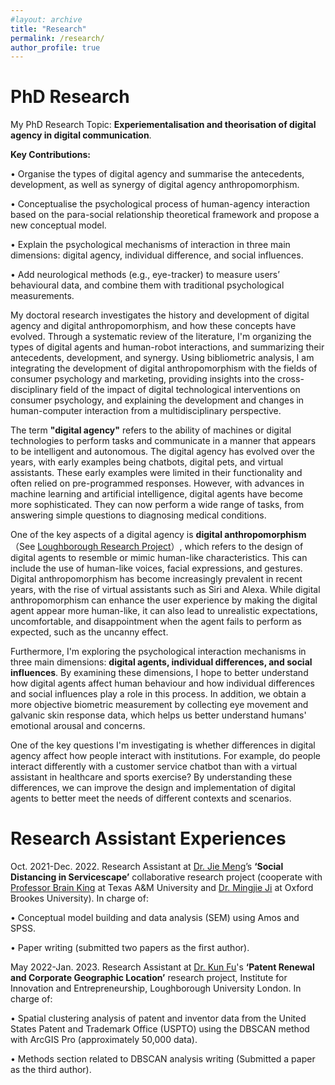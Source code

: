 ```yaml
---
#layout: archive
title: "Research"
permalink: /research/
author_profile: true
---
```

# PhD Research
My PhD Research Topic: **Experiementalisation and theorisation of digital agency in digital communication**.

**Key Contributions:**

•	Organise the types of digital agency and summarise the antecedents, development, as well as synergy of digital agency anthropomorphism.

•	Conceptualise the psychological process of human-agency interaction based on the para-social relationship theoretical framework and propose a new conceptual model.

•	Explain the psychological mechanisms of interaction in three main dimensions: digital agency, individual difference, and social influences.

•	Add neurological methods (e.g., eye-tracker) to measure users’ behavioural data, and combine them with traditional psychological measurements.

My doctoral research investigates the history and development of digital agency and digital anthropomorphism, and how these concepts have evolved. Through a systematic review of the literature, I'm organizing the types of digital agents and human-robot interactions, and summarizing their antecedents, development, and synergy. Using bibliometric analysis, I am integrating the development of digital anthropomorphism with the fields of consumer psychology and marketing, providing insights into the cross-disciplinary field of the impact of digital technological interventions on consumer psychology, and explaining the development and changes in human-computer interaction from a multidisciplinary perspective.

The term **"digital agency"** refers to the ability of machines or digital technologies to perform tasks and communicate in a manner that appears to be intelligent and autonomous. The digital agency has evolved over the years, with early examples being chatbots, digital pets, and virtual assistants. These early examples were limited in their functionality and often relied on pre-programmed responses. However, with advances in machine learning and artificial intelligence, digital agents have become more sophisticated. They can now perform a wide range of tasks, from answering simple questions to diagnosing medical conditions.

One of the key aspects of a digital agency is **digital anthropomorphism**（See <a href="https://www.lborolondon.ac.uk/research/digital-technologies/current-research/anthropomorphistic-digital-agencys-human-related-affection">Loughborough Research Project</a>）, which refers to the design of digital agents to resemble or mimic human-like characteristics. This can include the use of human-like voices, facial expressions, and gestures. Digital anthropomorphism has become increasingly prevalent in recent years, with the rise of virtual assistants such as Siri and Alexa. While digital anthropomorphism can enhance the user experience by making the digital agent appear more human-like, it can also lead to unrealistic expectations, uncomfortable, and disappointment when the agent fails to perform as expected, such as the uncanny effect.

Furthermore, I'm exploring the psychological interaction mechanisms in three main dimensions: **digital agents, individual differences, and social influences**. By examining these dimensions, I hope to better understand how digital agents affect human behaviour and how individual differences and social influences play a role in this process. In addition, we obtain a more objective biometric measurement by collecting eye movement and galvanic skin response data, which helps us better understand humans' emotional arousal and concerns.

One of the key questions I'm investigating is whether differences in digital agency affect how people interact with institutions. For example, do people interact differently with a customer service chatbot than with a virtual assistant in healthcare and sports exercise? By understanding these differences, we can improve the design and implementation of digital agents to better meet the needs of different contexts and scenarios.


# Research Assistant Experiences
Oct. 2021-Dec. 2022. Research Assistant at <a href="https://www.lborolondon.ac.uk/about/staff/dr-jie-meng/">Dr. Jie Meng</a>’s **‘Social Distancing in Servicescape’** collaborative research project (cooperate with <a href="https://rpts.tamu.edu/people/king-dr-brian/">Professor Brain King</a> at Texas A&M University and <a href="https://www.brookes.ac.uk/profiles/staff/kate-mingjie-ji/">Dr. Mingjie Ji</a> at Oxford Brookes University). In charge of:

•	Conceptual model building and data analysis (SEM) using Amos and SPSS. 

•	Paper writing (submitted two papers as the first author).



May 2022-Jan. 2023. Research Assistant at <a href="https://www.lborolondon.ac.uk/about/staff/kun-fu/">Dr. Kun Fu</a>'s **‘Patent Renewal and Corporate Geographic Location’** research project, Institute for Innovation and Entrepreneurship, Loughborough University London. In charge of:

•	Spatial clustering analysis of patent and inventor data from the United States Patent and Trademark Office (USPTO) using the DBSCAN method with ArcGIS Pro (approximately 50,000 data).

•	Methods section related to DBSCAN analysis writing (Submitted a paper as the third author). 


 
